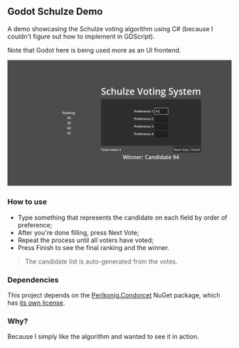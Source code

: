 Godot Schulze Demo
-

A demo showcasing the Schulze voting algorithm using C# (because I couldn't figure out how to implement in GDScript).  
  
Note that Godot here is being used more as an UI frontend.

![screenshot](https://github.com/DeeJayLSP/gd-schulze-cs/raw/master/images/preview.webp)

### How to use

- Type something that represents the candidate on each field by order of preference;
- After you're done filling, press Next Vote;
- Repeat the process until all voters have voted;
- Press Finish to see the final ranking and the winner.

> The candidate list is auto-generated from the votes.

### Dependencies

This project depends on the [Perlkonig.Condorcet](https://www.nuget.org/packages/Perlkonig.Condorcet/) NuGet package, which has [its own license](https://github.com/Perlkonig/Condorcet/blob/master/LICENSE).

### Why?

Because I simply like the algorithm and wanted to see it in action.
